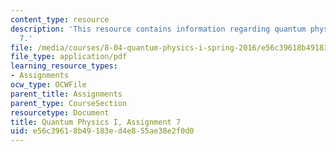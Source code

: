 ```yaml
---
content_type: resource
description: 'This resource contains information regarding quantum physics: Assignment
  7.'
file: /media/courses/8-04-quantum-physics-i-spring-2016/e56c39618b49183ed4e855ae38e2f0d0_MIT8_04S16_ps7_2016.pdf
file_type: application/pdf
learning_resource_types:
- Assignments
ocw_type: OCWFile
parent_title: Assignments
parent_type: CourseSection
resourcetype: Document
title: Quantum Physics I, Assignment 7
uid: e56c3961-8b49-183e-d4e8-55ae38e2f0d0
---
```

